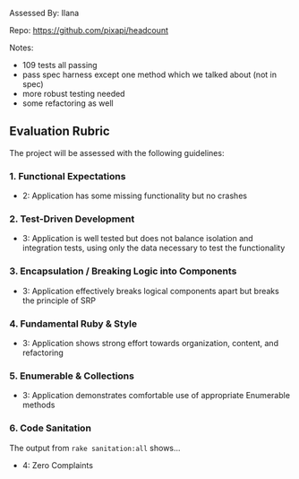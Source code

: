 Assessed By: Ilana

Repo: https://github.com/pixapi/headcount

Notes:
- 109 tests all passing
- pass spec harness except one method which we talked about (not in spec)
- more robust testing needed
- some refactoring as well

## Evaluation Rubric

The project will be assessed with the following guidelines:

### 1. Functional Expectations

* 2: Application has some missing functionality but no crashes

### 2. Test-Driven Development

* 3: Application is well tested but does not balance isolation and integration tests, using only the data necessary to test the functionality

### 3. Encapsulation / Breaking Logic into Components

* 3: Application effectively breaks logical components apart but breaks the principle of SRP

### 4. Fundamental Ruby & Style

* 3:  Application shows strong effort towards organization, content, and refactoring

### 5. Enumerable & Collections

* 3: Application demonstrates comfortable use of appropriate Enumerable methods

### 6. Code Sanitation

The output from `rake sanitation:all` shows...

* 4: Zero Complaints
